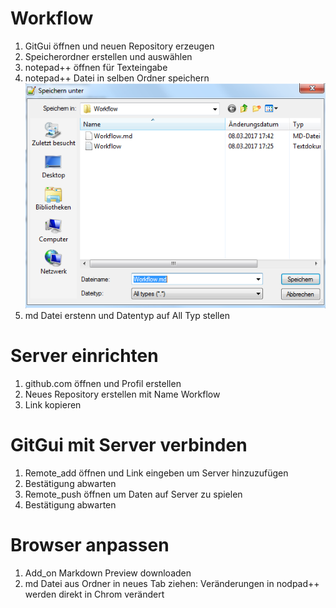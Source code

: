 # Workflow

1. GitGui öffnen und neuen Repository erzeugen
1. Speicherordner erstellen und auswählen
1. notepad++ öffnen für Texteingabe
1. notepad++ Datei in selben Ordner speichern
![Speicherordner](Bild1.PNG)   
1. md Datei erstenn und Datentyp auf All Typ stellen

# Server einrichten

1. github.com öffnen und Profil erstellen
1. Neues Repository erstellen mit Name Workflow
1. Link kopieren

# GitGui mit Server verbinden

1. Remote_add öffnen und Link eingeben um Server hinzuzufügen
1. Bestätigung abwarten
1. Remote_push öffnen um Daten auf Server zu spielen
1. Bestätigung abwarten

# Browser anpassen
1. Add_on Markdown Preview downloaden 
1. md Datei aus Ordner in neues Tab ziehen: Veränderungen in nodpad++ werden direkt in Chrom verändert
 
